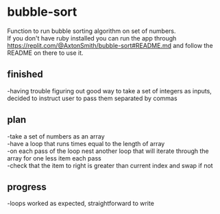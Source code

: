 # bubble-sort
Function to run bubble sorting algorithm on set of numbers.  
If you don't have ruby installed you can run the app through https://replit.com/@AxtonSmith/bubble-sort#README.md and follow the README on there to use it.

## finished
-having trouble figuring out good way to take a set of integers as inputs, decided to instruct user to pass them separated by commas

## plan  

-take a set of numbers as an array  
-have a loop that runs times equal to the length of array  
-on each pass of the loop nest another loop that will iterate through the array for one less item each pass  
-check that the item to right is greater than current index and swap if not  

## progress  

-loops worked as expected, straightforward to write